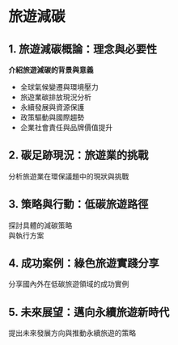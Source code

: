 # 旅遊減碳
## 1. 旅遊減碳概論：理念與必要性
**介紹旅遊減碳的背景與意義**
- 全球氣候變遷與環境壓力
- 旅遊業碳排放現況分析
- 永續發展與資源保護
- 政策驅動與國際趨勢
- 企業社會責任與品牌價值提升
## 2. 碳足跡現況：旅遊業的挑戰
分析旅遊業在環保議題中的現狀與挑戰
## 3. 策略與行動：低碳旅遊路徑
探討具體的減碳策略\
與執行方案
## 4. 成功案例：綠色旅遊實踐分享
分享國內外在低碳旅遊領域的成功實例
## 5. 未來展望：邁向永續旅遊新時代
提出未來發展方向與推動永續旅遊的策略
